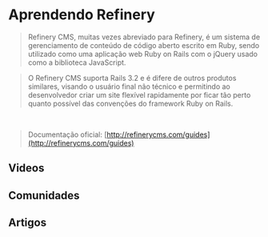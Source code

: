 # Aprendendo Refinery

> Refinery CMS, muitas vezes abreviado para Refinery, é um sistema de gerenciamento de conteúdo de código aberto escrito em Ruby, sendo utilizado como uma aplicação web Ruby on Rails com o jQuery usado como a biblioteca JavaScript.

> O Refinery CMS suporta  Rails 3.2 e é difere de outros produtos similares, visando o usuário final não técnico e permitindo ao desenvolvedor criar um site flexível rapidamente por ficar tão perto quanto possível das convenções do framework Ruby on Rails.

<br>

> Documentação oficial: [http://refinerycms.com/guides](http://refinerycms.com/guides)

## Videos

## Comunidades

## Artigos